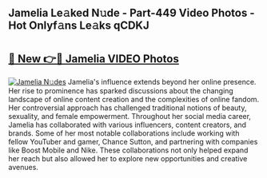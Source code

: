 ## Jamelia Le𝚊ked N𝚞de - Part-449 Video Photos - Hot Onlyf𝚊ns Le𝚊ks qCDKJ

# <h2><a href="http://ab99944.deff.icu/?id=Jamelia">🔗 New 👉🔴 Jamelia VIDEO Photos</a></h2>

[![Jamelia N𝚞des](https://i.imgur.com/rIISA9y.gif)](http://ab99944.deff.icu/?id=Jamelia)
Jamelia's influence extends beyond her online presence. Her rise to prominence has sparked discussions about the changing landscape of online content creation and the complexities of online fandom. Her controversial approach has challenged traditional notions of beauty, sexuality, and female empowerment. Throughout her social media career, Jamelia has collaborated with various influencers, content creators, and brands. Some of her most notable collaborations include working with fellow YouTuber and gamer, Chance Sutton, and partnering with companies like Boost Mobile and Nike. These collaborations not only helped expand her reach but also allowed her to explore new opportunities and creative avenues.
